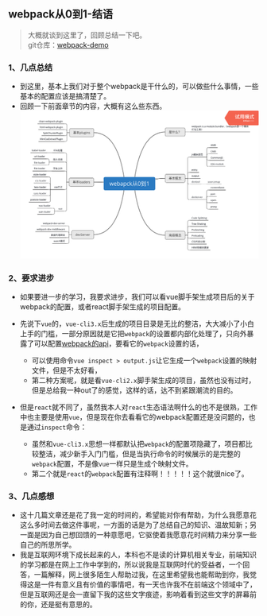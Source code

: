 ## webpack从0到1-结语
> 大概就谈到这里了，回顾总结一下吧。  
> git仓库：[webpack-demo](https://github.com/Ewall1106/webpack-demo)

### 1、几点总结
- 到这里，基本上我们对于整个webpack是干什么的，可以做些什么事情，一些基本的配置应该是搞清楚了。
- 回顾一下前面章节的内容，大概有这么些东西。
![](https://raw.githubusercontent.com/Ewall1106/webpack-demo/master/docs/images/chapter18_1.png)


### 2、要求进步

- 如果要进一步的学习，我要求进步，我们可以看vue脚手架生成项目后的关于webpack的配置，或者react脚手架生成的项目配置。
- 先说下`vue`的，`vue-cli3.x`后生成的项目目录是无比的整洁，大大减小了小白上手的门槛，一部分原因就是它把`webpack`的设置都内部化处理了，只向外暴露了可以配置[webpack的api](https://cli.vuejs.org/zh/config/)，要看它的`webpack`设置的话，
    - 可以使用命令`vue inspect > output.js`让它生成一个`webpack`设置的映射文件，但是不太好看，
    - 第二种方案呢，就是看`vue-cli2.x`脚手架生成的项目，虽然也没有过时，但是总给我一种out了的感觉，这样的话，达不到紧跟潮流的目的。

- 但是`react`就不同了，虽然我本人对`react`生态语法啊什么的也不是很熟，工作中也主要是使用`vue`，但是现在你去看看它的webpack配置还是没问题的，也是通过`inspect`命令：
    - 虽然和`vue-cli3.x`思想一样都默认把`webpack`的配置项隐藏了，项目都比较整洁，减少新手入门门槛，但是当执行命令的时候展示的是完整的`webpack`配置，不是像`vue`一样只是生成个映射文件。
    - 第二个就是`react`的`webpack`配置有注释啊！！！！！这个就很nice了。


### 3、几点感想

- 这十几篇文章还是花了我一定的时间的，希望能对你有帮助，为什么我愿意花这么多时间去做这件事呢，一方面的话是为了总结自己的知识、温故知新；另一面是因为自己想回馈的一种意愿吧，它驱使着我愿意花时间精力来分享一些自己的所思所学。
- 我是互联网环境下成长起来的人，本科也不是读的计算机相关专业，前端知识的学习都是在网上工作中学到的，所以说我是互联网时代的受益者，一个回答，一篇解释，网上很多陌生人帮助过我，在这里希望我也能帮助到你，我觉得这是一件有意义且有价值的事情吧，有一天也许我不在前端这个领域中了，但是互联网还是会一直留下我的这些文字痕迹，影响着看到这些文字的屏幕前的你，还是挺有意思的。